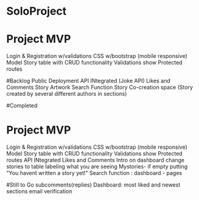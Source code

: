 # SoloProject

# Project MVP 
Login & Registration w/validations
CSS w/bootstrap (mobile responsive)
Model Story table with CRUD functionality
Validations show 
Protected routes

#Backlog 
Public Deployment
API INtegrated (Joke API)
Likes and Comments
Story Artwork
Search Function
Story Co-creation space (Story created by several different authors in sections)


#Completed
# Project MVP 
Login & Registration w/validations
CSS w/bootstrap (mobile responsive)
Model Story table with CRUD functionality
Validations show 
Protected routes
API INtegrated
Likes and Comments
Intro on dashboard
change stories to table labeling what you are seeing
Mystories- if empty putting "You havent  written a story yet!"
Search function :
dashboard - pages

#Still to Go
subcomments(replies)
Dashboard: most liked and newest sections
email verification
